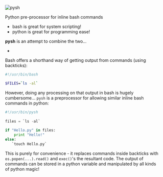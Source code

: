 ![pysh](http://www.forhadahmed.net/github/pysh-logo.png)

Python pre-processor for inline bash commands

* bash is great for system scripting! 
* python is great for programming ease!

**pysh** is an attempt to combine the two...

-

Bash offers a shorthand way of getting output from commands (using backticks):
```bash    
#!/usr/bin/bash

$FILES=`ls -al`
```
However, doing any processing on that output in bash is hugely cumbersome...
`pysh` is a preprocessor for allowing similar inline bash commands in python:
```python
#!/usr/bin/pysh
    
files = `ls -al`
    
if "Hello.py" in files:
    print "Hello!"
else:
   `touch Hello.py`
```    
This is purely for convenience - it replaces commands inside backticks with
`os.popen(...).read()` and `exec()`'s the resultant code.  The output of commands
can be stored in a python variable and manipulated by all kinds of python magic!
